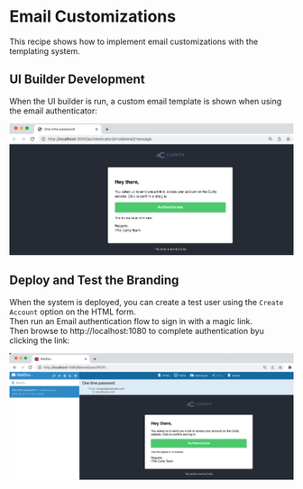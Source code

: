 # Email Customizations

This recipe shows how to implement email customizations with the templating system.

## UI Builder Development

When the UI builder is run, a custom email template is shown when using the email authenticator:

![UI Builder Login](../../images/email/email-template.png)

## Deploy and Test the Branding

When the system is deployed, you can create a test user using the `Create Account` option on the HTML form.\
Then run an Email authentication flow to sign in with a magic link.\
Then browse to http://localhost:1080 to complete authentication byu clicking the link:

![OAuth Tools Login](../../images/email/real-email.png)
